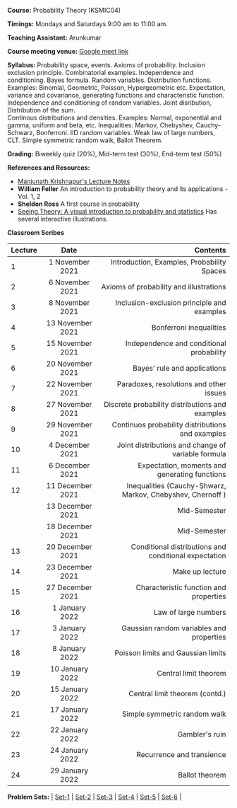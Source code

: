 
**Course:** Probability Theory (KSMIC04)

**Timings:** Mondays and Saturdays 9:00 am to 11:00 am.

**Teaching Assistant:** Arunkumar

**Course meeting venue:** [Google meet link](https://meet.google.com/vdm-pjic-knb)

**Syllabus:** Probability space, events. Axioms of probability. Inclusion exclusion principle. Combinatorial examples. 
Independence and conditioning. Bayes formula. Random variables. Distribution functions.
Examples: Binomial, Geometric, Poisson, Hypergeometric etc. Expectation, variance and covariance, generating functions and characteristic function. 
Independence and conditioning of random variables. Joint disribution, Distribution of the sum.  
Continous distributions and densities. Examples: Normal, exponential and gamma, uniform and beta, etc. 
Inequalities: Markov, Chebyshev, Cauchy-Schwarz, Bonferroni. IID random variables. Weak law of large numbers, CLT. Simple symmetric random walk, Ballot Theorem. 

**Grading:** Biweekly quiz (20%), Mid-term test (30%), End-term test (50%)

**References and Resources:**
- [Manjunath Krishnapur's Lecture Notes](http://math.iisc.ac.in/~manju/UGstatprob18/Prob.pdf)
- **William Feller** An introduction to probability theory and its applications - Vol. 1, 2
- **Sheldon Ross** A first course in probability
- [Seeing Theory: A visual introduction to probability and statistics](https://seeing-theory.brown.edu/) Has several interactive illustrations.

**Classroom Scribes**


| Lecture   | Date   | Contents     |
| :------------- | :----------: | -----------: |
| 1|   1 November 2021  | Introduction, Examples, Probability Spaces |
| 2| 6 November 2021 |  Axioms of probability and illustrations |
| 3|   8 November 2021  | Inclusion-exclusion principle and examples |
| 4| 13 November 2021 | Bonferroni inequalities |
| 5|   15 November 2021  | Independence and conditional probability  |
| 6| 20 November 2021 | Bayes' rule and applications  |
| 7|   22 November 2021  | Paradoxes, resolutions and other issues |
| 8| 27 November 2021 |  Discrete probability distributions and examples |
| 9|   29 November 2021  | Continuos probability distributions and examples |
| 10| 4 December 2021 | Joint distributions and change of variable formula  |
| 11|   6 December 2021  | Expectation, moments and generating functions |
| 12| 11 December 2021 | Inequalities (Cauchy-Shwarz, Markov, Chebyshev, Chernoff )  |
| |   13 December 2021  | Mid-Semester |
| | 18 December 2021 |  Mid-Semester |
| 13|   20 December 2021  | Conditional distributions and conditional expectation |
| 14| 23 December 2021 | Make up lecture  |
| 15|   27 December 2021  | Characteristic function and properties |
| 16| 1 January 2022 |  Law of large numbers |
| 17|   3 January 2022  | Gaussian random variables and properties |
| 18| 8 January 2022 |  Poisson limits and Gaussian limits |
| 19|   10 January 2022  | Central limit theorem |
| 20| 15 January 2022 |  Central limit theorem (contd.) |
| 21|   17 January 2022  | Simple symmetric random walk |
| 22| 22 January 2022 | Gambler's ruin  |
| 23|   24 January 2022  | Recurrence and transience |
| 24| 29 January 2022 | Ballot theorem  |

**Problem Sets:** | [Set-1](https://www.dropbox.com/s/p37u4kr4bwzd1j7/Set-1.pdf?dl=0) | [Set-2](https://www.dropbox.com/s/y20p904x36jlw1u/Set-2.pdf?dl=0) | [Set-3](https://www.dropbox.com/s/cff54r8citjgqi4/Set-3.pdf?dl=0) |  [Set-4](https://www.dropbox.com/s/7oqrizah45uckwn/Set-4.pdf?dl=0) | [Set-5](https://www.dropbox.com/s/7lpvyd8x7y5ulx4/Set-5.pdf?dl=0) | [Set-6](https://www.dropbox.com/s/78rnex4wev3k9gj/Set-6.pdf?dl=0) |
